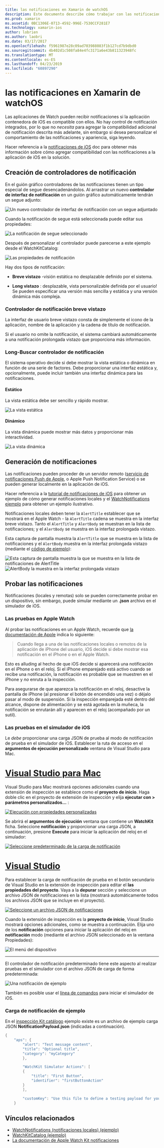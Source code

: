 ```yaml
---
title: las notificaciones en Xamarin de watchOS
description: Este documento describe cómo trabajar con las notificaciones de watchOS de Xamarin. Trata de crear controladores de notificación, generar notificaciones y probar las notificaciones.
ms.prod: xamarin
ms.assetid: 0BC1306E-0713-4592-996E-7530CCF281E7
ms.technology: xamarin-ios
author: lobrien
ms.author: laobri
ms.date: 03/17/2017
ms.openlocfilehash: f5961987e28c09ad703988083f1b127cd7b9dbd0
ms.sourcegitcommit: 4b402d1c508fa84e4fc3171a6e43b811323948fc
ms.translationtype: MT
ms.contentlocale: es-ES
ms.lasthandoff: 04/23/2019
ms.locfileid: "60897290"
---
```

# <a name="watchos-notifications-in-xamarin"></a>las notificaciones en Xamarin de watchOS

Las aplicaciones de Watch pueden recibir notificaciones si la aplicación contenedora de iOS es compatible con ellos. No hay control de notificación integrados, por lo que no *necesita* para agregar la compatibilidad adicional de notificación descrita más adelante, sin embargo si desea personalizar el comportamiento de las notificaciones y apariencia, siga leyendo.

Hacer referencia a la [notificaciones de iOS](~/ios/platform/user-notifications/deprecated/index.md) doc para obtener más información sobre cómo agregar compatibilidad con las notificaciones a la aplicación de iOS en la solución.

## <a name="creating-notification-controllers"></a>Creación de controladores de notificación

En el guión gráfico controladores de las notificaciones tienen un tipo especial de segue desencadenándolos. Al arrastrar un nuevo **controlador de interfaz de notificación** en un guión gráfico automáticamente tendrán un segue adjunto:

![](notifications-images/notification-storyboard1.png "Un nuevo controlador de interfaz de notificación con un segue adjuntado")

Cuando la notificación de segue está seleccionada puede editar sus propiedades:

![](notifications-images/notification-storyboard2.png "La notificación de segue seleccionado")

Después de personalizar el controlador puede parecerse a este ejemplo desde el WatchKitCatalog:

![](notifications-images/notifications-segue.png "Las propiedades de notificación")


Hay dos tipos de notificación:

- **Breve vistazo** -visión estática no desplazable definido por el sistema.

- **Long vistazo** : desplazable, vista personalizable definida por el usuario! Se pueden especificar una versión más sencilla y estática y una versión dinámica más compleja.

### <a name="short-look-notification-controller"></a>Controlador de notificación breve vistazo

La interfaz de usuario breve vistazo consta de simplemente el icono de la aplicación, nombre de la aplicación y la cadena de título de notificación.

Si el usuario no omite la notificación, el sistema cambiará automáticamente a una notificación prolongada vistazo que proporciona más información.


### <a name="long-look-notification-controller"></a>Long-Buscar controlador de notificación

El sistema operativo decide si debe mostrar la vista estática o dinámica en función de una serie de factores. Debe proporcionar una interfaz estática y, opcionalmente, puede incluir también una interfaz dinámica para las notificaciones.

#### <a name="static"></a>Estático

La vista estática debe ser sencillo y rápido mostrar.

![](notifications-images/notification-static.png "La vista estática")

#### <a name="dynamic"></a>Dinámico

La vista dinámica puede mostrar más datos y proporcionar más interactividad.

![](notifications-images/notification-dynamic.png "La vista dinámica")


## <a name="generating-notifications"></a>Generación de notificaciones

Las notificaciones pueden proceder de un servidor remoto ([servicio de notificaciones Push de Apple](https://developer.apple.com/library/ios/documentation/NetworkingInternet/Conceptual/RemoteNotificationsPG/Chapters/ApplePushService.html), o Apple Push Notification Service) o se pueden generar localmente en la aplicación de iOS.

Hacer referencia a la [tutorial de notificaciones de iOS](~/ios/platform/user-notifications/deprecated/local-notifications-in-ios-walkthrough.md) para obtener un ejemplo de cómo generar notificaciones locales y el [WatchNotifications ejemplo](https://developer.xamarin.com/samples/monotouch/WatchKit/WatchNotifications/) para obtener un ejemplo ilustrativo.

Notificaciones locales deben tener la `AlertTitle` establecer que se mostrará en el Apple Watch - la `AlertTitle` cadena se muestra en la interfaz breve vistazo. Tanto el `AlertTitle` y `AlertBody` se muestran en la lista de notificaciones; y el `AlertBody` se muestra en la interfaz prolongada vistazo.

Esta captura de pantalla muestra la `AlertTitle` que se muestra en la lista de notificaciones y el `AlertBody` muestra en la interfaz prolongada vistazo (mediante el [código de ejemplo](https://developer.xamarin.com/samples/monotouch/WatchKit/WatchNotifications/)):

![](notifications-images/watch-notificationslist-sml.png "Esta captura de pantalla muestra la que se muestra en la lista de notificaciones de AlertTitle") ![](notifications-images/watch-notificationcontroller-sml.png "AlertBody la muestra en la interfaz prolongada vistazo")

## <a name="testing-notifications"></a>Probar las notificaciones

Notificaciones (locales y remotas) solo se pueden correctamente probar en un dispositivo, sin embargo, puede simular mediante un **.json** archivo en el simulador de iOS.

### <a name="testing-on-apple-watch"></a>Las pruebas en Apple Watch

Al probar las notificaciones en un Apple Watch, recuerde que [la documentación de Apple](https://developer.apple.com/library/ios/documentation/General/Conceptual/WatchKitProgrammingGuide/BasicSupport.html) indica lo siguiente:

> Cuando llega a una de las notificaciones locales o remotos de la aplicación de iPhone del usuario, iOS decide si debe mostrar esa notificación en el iPhone o en el Apple Watch.

Esto es alluding al hecho de que iOS decide si aparecerá una notificación en el iPhone o en el reloj. Si el iPhone emparejado está activo cuando se recibe una notificación, la notificación es probable que se muestren en el iPhone y *no* enruta a la inspección.

Para asegurarse de que aparezca la notificación en el reloj, desactive la pantalla de iPhone (al presionar el botón de encendido una vez) o déjalo pasar al modo de suspensión. Si la inspección emparejada esté dentro del alcance, dispone de alimentación y se está agotada en la muñeca, la notificación se enrutarán allí y aparecen en el reloj (acompañado por un sutil).

### <a name="testing-on-the-ios-simulator"></a>Las pruebas en el simulador de iOS

Le *debe* proporcionar una carga JSON de prueba al modo de notificación de prueba en el simulador de iOS. Establecer la ruta de acceso en el **argumentos de ejecución personalizado** ventana de Visual Studio para Mac.

# <a name="visual-studio-for-mactabmacos"></a>[Visual Studio para Mac](#tab/macos)

Visual Studio para Mac mostrará opciones adicionales cuando una extensión de inspección se establece como el **proyecto de inicio**.
Haga doble clic en el proyecto de extensión de inspección y elija **ejecutar con > parámetros personalizados...** :
    
[![](notifications-images/runwith-customparams-sml.png "Ejecución con propiedades personalizadas")](notifications-images/runwith-customparams.png#lightbox)
    
Se abrirá el **argumentos de ejecución** ventana que contiene un **WatchKit** ficha. Seleccione **notificación** y proporcionar una carga JSON, a continuación, presione **Execute** para iniciar la aplicación del reloj en el simulador:
    
[![](notifications-images/runwith-execargs-sml.png "Seleccione predeterminado de la carga de notificación")](notifications-images/runwith-execargs.png#lightbox)

# <a name="visual-studiotabwindows"></a>[Visual Studio](#tab/windows)

Para establecer la carga de notificación de prueba en el botón secundario de Visual Studio en la extensión de inspección para editar el **las propiedades del proyecto**. Vaya a la **depurar** sección y seleccione un archivo JSON de notificaciones en la lista (mostrará automáticamente todos los archivos JSON que se incluye en el proyecto).
    
[![](notifications-images/runwith-execargs-sml-vs.png "Seleccione un archivo JSON de notificaciones")](notifications-images/runwith-execargs-vs.png#lightbox)

Cuando la extensión de inspección es la **proyecto de inicio**, Visual Studio mostrará opciones adicionales, como se muestra a continuación. Elija uno de los **notificación** opciones para iniciar la aplicación del reloj en **notificación** modo (mediante el archivo JSON seleccionado en la ventana Propiedades):
    
![](notifications-images/runwith-vs.png "El menú del dispositivo")

-----

El controlador de notificación predeterminado tiene este aspecto al realizar pruebas en el simulador con el archivo JSON de carga de forma predeterminada:

![](notifications-images/notification-debug-sml.png "Una notificación de ejemplo")

También es posible usar el [línea de comandos](~/ios/watchos/troubleshooting.md#command_line) para iniciar el simulador de iOS.

### <a name="example-notification-payload"></a>Carga de notificación de ejemplo

En el [inspección Kit catálogo](https://developer.xamarin.com/samples/monotouch/watchOS/WatchKitCatalog/) ejemplo existe es un archivo de ejemplo carga JSON **NotificationPayload.json** (indicadas a continuación).

```csharp
{
    "aps": {
        "alert": "Test message content",
        "title": "Optional title",
        "category": "myCategory"
        },

        "WatchKit Simulator Actions": [
        {
            "title": "First Button",
            "identifier": "firstButtonAction"
        }
        ],

        "customKey": "Use this file to define a testing payload for your notifications. The aps dictionary specifies the category, alert text and title. The WatchKit Simulator Actions array can provide info for one or more action buttons in addition to the standard Dismiss button. Any other top level keys are custom payload. If you have multiple such JSON files in your project, you'll be able to choose between them in when selecting to debug the notification interface of your Watch App."
    }
```



## <a name="related-links"></a>Vínculos relacionados

- [WatchNotifications (notificaciones locales) (ejemplo)](https://developer.xamarin.com/samples/monotouch/WatchKit/WatchNotifications/)
- [WatchKitCatalog (ejemplo)](https://developer.xamarin.com/samples/monotouch/watchOS/WatchKitCatalog/)
- [La documentación de Apple Watch Kit notificaciones](https://developer.apple.com/library/ios/documentation/General/Conceptual/WatchKitProgrammingGuide/BasicSupport.html)
